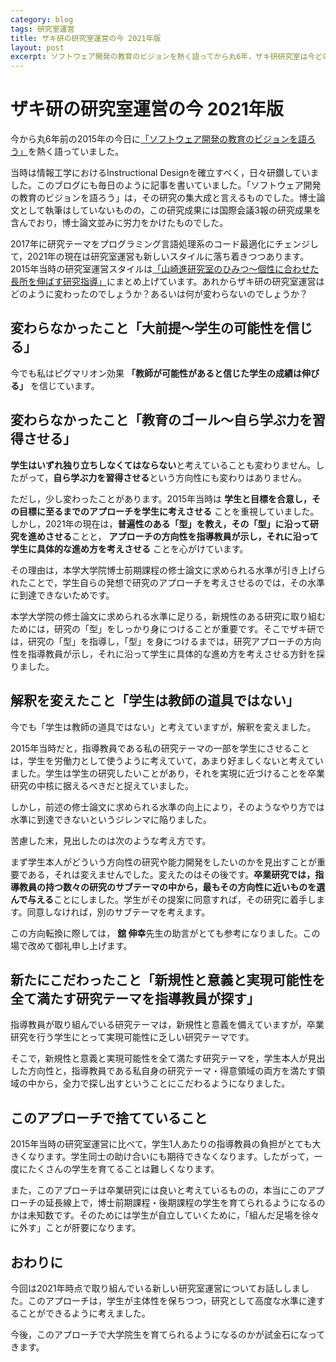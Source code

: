 ```yaml
---
category: blog
tags: 研究室運営
title: ザキ研の研究室運営の今 2021年版
layout: post
excerpt: ソフトウェア開発の教育のビジョンを熱く語ってから丸6年，ザキ研研究室は今どのように運営されているのか？
---
```

# ザキ研の研究室運営の今 2021年版

今から丸6年前の2015年の今日に[「ソフトウェア開発の教育のビジョンを語ろう」](https://zacky1972.github.io/blog/2015/09/11/education-vision-JSSST-rePiT.html)を熱く語っていました。

当時は情報工学におけるInstructional Designを確立すべく，日々研鑽していました。このブログにも毎日のように記事を書いていました。「ソフトウェア開発の教育のビジョンを語ろう」は，その研究の集大成と言えるものでした。博士論文として執筆はしていないものの，この研究成果には国際会議3報の研究成果を含んでおり，博士論文並みに労力をかけたものでした。

2017年に研究テーマをプログラミング言語処理系のコード最適化にチェンジして，2021年の現在は研究室運営も新しいスタイルに落ち着きつつあります。2015年当時の研究室運営スタイルは[「山崎進研究室のひみつ〜個性に合わせた長所を伸ばす研究指導」](https://zacky1972.github.io/blog/2015/03/24/laboratory-management-developing-strengths.html)にまとめ上げています。あれからザキ研の研究室運営はどのように変わったのでしょうか？あるいは何が変わらないのでしょうか？

## 変わらなかったこと「大前提〜学生の可能性を信じる」

今でも私はピグマリオン効果 **「教師が可能性があると信じた学生の成績は伸びる」** を信じています。

## 変わらなかったこと「教育のゴール〜自ら学ぶ力を習得させる」

**学生はいずれ独り立ちしなくてはならない**と考えていることも変わりません。したがって，**自ら学ぶ力を習得させる**という方向性にも変わりはありません。

ただし，少し変わったことがあります。2015年当時は **学生と目標を合意し，その目標に至るまでのアプローチを学生に考えさせる** ことを重視していました。しかし，2021年の現在は，**普遍性のある「型」を教え，その「型」に沿って研究を進めさせる**ことと， **アプローチの方向性を指導教員が示し，それに沿って学生に具体的な進め方を考えさせる** ことを心がけています。

その理由は，本学大学院博士前期課程の修士論文に求められる水準が引き上げられたことで，学生自らの発想で研究のアプローチを考えさせるのでは，その水準に到達できないためです。

本学大学院の修士論文に求められる水準に足りる，新規性のある研究に取り組むためには，研究の「型」をしっかり身につけることが重要です。そこでザキ研では，研究の「型」を指導し，「型」を身につけるまでは，研究アプローチの方向性を指導教員が示し，それに沿って学生に具体的な進め方を考えさせる方針を採りました。

## 解釈を変えたこと「学生は教師の道具ではない」

今でも「学生は教師の道具ではない」と考えていますが，解釈を変えました。

2015年当時だと，指導教員である私の研究テーマの一部を学生にさせることは，学生を労働力として使うように考えていて，あまり好ましくないと考えていました。学生は学生の研究したいことがあり，それを実現に近づけることを卒業研究の中核に据えるべきだと捉えていました。

しかし，前述の修士論文に求められる水準の向上により，そのようなやり方では水準に到達できないというジレンマに陥りました。

苦慮した末，見出したのは次のような考え方です。

まず学生本人がどういう方向性の研究や能力開発をしたいのかを見出すことが重要である，それは変えませんでした。変えたのはその後です。**卒業研究では，指導教員の持つ数々の研究のサブテーマの中から，最もその方向性に近いものを選んで与える**ことにしました。学生がその提案に同意すれば，その研究に着手します。同意しなければ，別のサブテーマを考えます。

この方向転換に際しては， **舘 伸幸**先生の助言がとても参考になりました。この場で改めて御礼申し上げます。

## 新たにこだわったこと「新規性と意義と実現可能性を全て満たす研究テーマを指導教員が探す」

指導教員が取り組んでいる研究テーマは，新規性と意義を備えていますが，卒業研究を行う学生にとって実現可能性に乏しい研究テーマです。

そこで，新規性と意義と実現可能性を全て満たす研究テーマを，学生本人が見出した方向性と，指導教員である私自身の研究テーマ・得意領域の両方を満たす領域の中から，全力で探し出すということにこだわるようになりました。

## このアプローチで捨てていること

2015年当時の研究室運営に比べて，学生1人あたりの指導教員の負担がとても大きくなります。学生同士の助け合いにも期待できなくなります。したがって，一度にたくさんの学生を育てることは難しくなります。

また，このアプローチは卒業研究には良いと考えているものの，本当にこのアプローチの延長線上で，博士前期課程・後期課程の学生を育てられるようになるのかは未知数です。そのためには学生が自立していくために，「組んだ足場を徐々に外す」ことが肝要になります。

## おわりに

今回は2021年時点で取り組んでいる新しい研究室運営についてお話ししました。このアプローチは，学生が主体性を保ちつつ，研究として高度な水準に達することができるように考えました。

今後，このアプローチで大学院生を育てられるようになるのかが試金石になってきます。

